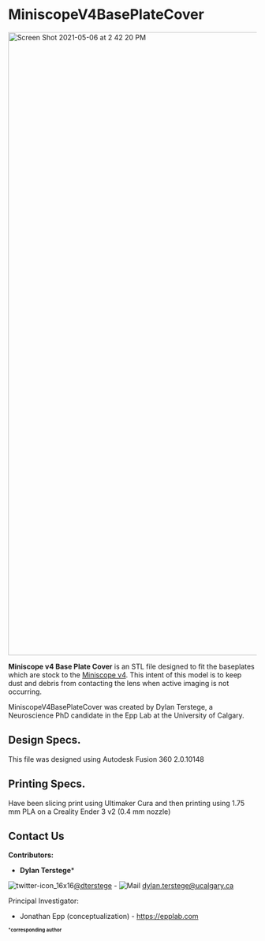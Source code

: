 # MiniscopeV4BasePlateCover


<img width="1263" alt="Screen Shot 2021-05-06 at 2 42 20 PM" src="https://user-images.githubusercontent.com/44174532/117363059-4b262900-ae79-11eb-9520-c0f11644096a.png">


**Miniscope v4 Base Plate Cover** is an STL file designed to fit the baseplates which are stock to the [Miniscope v4](https://github.com/Aharoni-Lab/Miniscope-v4). This intent of this model is to keep dust and debris from contacting the lens when active imaging is not occurring.

MiniscopeV4BasePlateCover was created by Dylan Terstege, a Neuroscience PhD candidate in the Epp Lab at the University of Calgary.

## Design Specs.

This file was designed using Autodesk Fusion 360 2.0.10148

## Printing Specs.

Have been slicing print using Ultimaker Cura and then printing using 1.75 mm PLA on a Creality Ender 3 v2 (0.4 mm nozzle)

## Contact Us

**Contributors:**
- **Dylan Terstege***

![twitter-icon_16x16](https://user-images.githubusercontent.com/44174532/113163958-e3d3e400-91fd-11eb-8d79-17906d8d3f25.png)[@dterstege](https://twitter.com/dterstege) - ![Mail](https://user-images.githubusercontent.com/44174532/113164412-50e77980-91fe-11eb-9282-dd83852578ce.png) dylan.terstege@ucalgary.ca

Principal Investigator:
- Jonathan Epp (conceptualization) - https://epplab.com

<sub><sup>***corresponding author**</sup></sub>
